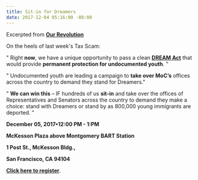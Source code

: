 ```yaml
---
title: Sit-in for Dreamers
date: 2017-12-04 05:16:00 -08:00
---
```


Excerpted from [**Our Revolution**](https://ourrevolution.com/ourdream/) 

On the heels of last week's Tax Scam:

"  Right **now**, we have a unique opportunity to pass a clean [**DREAM Act**](https://www.indivisible.org/resource/tell-senator-defend-daca-support-durbin-graham-dream-act/) that would provide **permanent protection for undocumented youth**.  "

"  Undocumented youth are leading a campaign to **take over MoC’s** offices across the country to demand they stand for Dreamers." 
 
"  **We can win this** – IF hundreds of us **sit-in** and take over the offices of Representatives and Senators across the country to demand they make a choice: stand with Dreamers or stand by as 800,000 young immigrants are deported.  "

**December 05, 2017•12:00 PM - 1:PM**

**McKesson Plaza above Montgomery BART Station**

**1 Post St., McKesson Bldg.,**
 
**San Francisco, CA 94104**

[**Click here to register**](https://actionnetwork.org/events/cleandreamact-notaxscam-openinternet-sit-in).